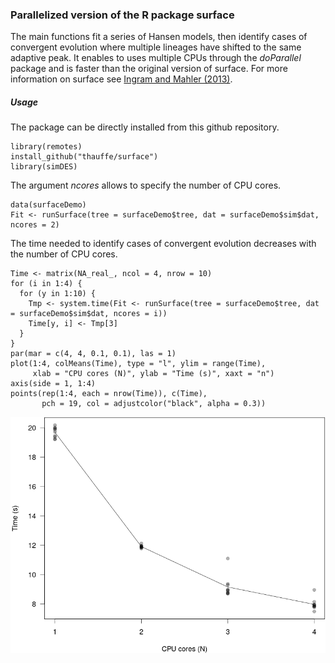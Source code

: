 ### Parallelized version of the R package surface

The main functions fit a series of Hansen models, then identify cases of convergent evolution where multiple lineages have shifted to the same adaptive peak. It enables to uses multiple CPUs through the *doParallel* package and is faster than the original version of surface. For more information on surface see [Ingram and Mahler (2013)](http://www.sciencemag.org/content/341/6143/292).

##### Usage
The package can be directly installed from this github repository.

```{r, warning = F, echo = F}
library(remotes)
install_github("thauffe/surface")
library(simDES)
```


The argument *ncores* allows to specify the number of CPU cores.

```{r, warning = F, echo = F}
data(surfaceDemo)
Fit <- runSurface(tree = surfaceDemo$tree, dat = surfaceDemo$sim$dat, ncores = 2)
```

The time needed to identify cases of convergent evolution decreases with the number of CPU cores.

```{r, warning = F, echo = F}
Time <- matrix(NA_real_, ncol = 4, nrow = 10)
for (i in 1:4) {
  for (y in 1:10) {
    Tmp <- system.time(Fit <- runSurface(tree = surfaceDemo$tree, dat = surfaceDemo$sim$dat, ncores = i))
    Time[y, i] <- Tmp[3]
  }
}
par(mar = c(4, 4, 0.1, 0.1), las = 1)
plot(1:4, colMeans(Time), type = "l", ylim = range(Time),
     xlab = "CPU cores (N)", ylab = "Time (s)", xaxt = "n")
axis(side = 1, 1:4)
points(rep(1:4, each = nrow(Time)), c(Time), 
       pch = 19, col = adjustcolor("black", alpha = 0.3))
```

![wall-time](https://github.com/thauffe/surface/blob/master/walltime.png)
